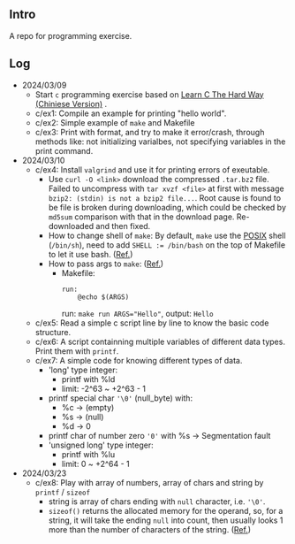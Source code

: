 ## **Intro**
A repo for programming exercise.

## **Log**
* 2024/03/09
  - Start `c` programming exercise based on [Learn C The Hard Way (Chiniese Version)](https://www.cntofu.com/book/25/index.html) .
  - c/ex1: Compile an example for printing "hello world".
  - c/ex2: Simple example of `make` and Makefile
  - c/ex3: Print with format, and try to make it error/crash, through methods like: not initializing varialbes, not specifying variables in the print command.
* 2024/03/10
  - c/ex4: Install `valgrind` and use it for printing errors of exeutable.
    - Use `curl -O <link>` download the compressed `.tar.bz2` file. Failed to uncompress with `tar xvzf <file>` at first with message `bzip2: (stdin) is not a bzip2 file...`. Root cause is found to be file is broken during downloading, which could be checked by `md5sum` comparison with that in the download page. Re-downloaded and then fixed.
    - How to change shell of `make`: By default, `make` use the [POSIX](## "Portable Operating System Interface") shell (`/bin/sh`), need to add `SHELL := /bin/bash` on the top of Makefile to let it use bash. ([Ref.](https://stackoverflow.com/questions/589276/how-can-i-use-bash-syntax-in-makefile-targets))
    - How to pass args to `make`: ([Ref.](https://stackoverflow.com/questions/2214575/passing-arguments-to-make-run))
        -  Makefile: 
           ```
           run:
               @echo $(ARGS)
           ```
           run: `make run ARGS="Hello"`, 
           output: `Hello`
  - c/ex5: Read a simple c script line by line to know the basic code structure.
  - c/ex6: A script containning multiple variables of different data types. Print them with `printf`.
  - c/ex7: A simple code for knowing different types of data. 
    - 'long' type integer:
        - printf with %ld
        - limit: -2^63 ~ +2^63 - 1
    - printf special char `'\0'` (null_byte) with:
        - %c -> (empty) 
        - %s -> (null)
        - %d -> 0
    - printf char of number zero `'0'` with %s -> Segmentation fault
    - 'unsigned long' type integer:
        - printf with %lu
        - limit: 0 ~ +2^64 - 1
* 2024/03/23
  - c/ex8: Play with array of numbers, array of chars and string by `printf` / `sizeof`
    - string is array of chars ending with `null` character, i.e. `'\0'`.
    - `sizeof()` returns the allocated memory for the operand, so, for a string, it will take the ending `null` into count, then usually looks 1 more than the number of characters of the string. ([Ref.](https://www.quora.com/What-is-the-difference-between-strlen-and-sizeof-in-C-programming-language))
